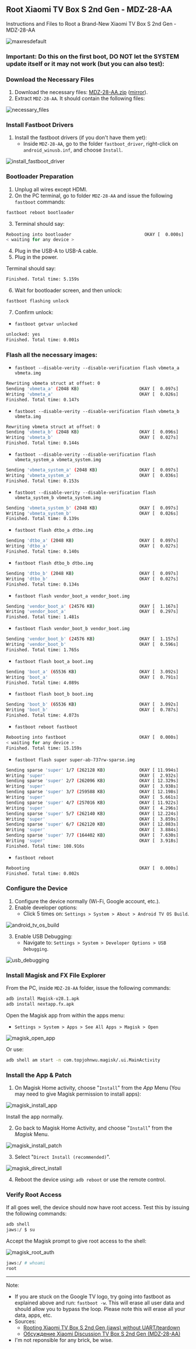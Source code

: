 ## Root Xiaomi TV Box S 2nd Gen - MDZ-28-AA
Instructions and Files to Root a Brand-New Xiaomi TV Box S 2nd Gen - MDZ-28-AA

![maxresdefault](https://github.com/user-attachments/assets/6eb5a8ba-3ce4-4565-b809-d74c8fbdabaa)

### Important: Do this on the first boot, DO NOT let the SYSTEM update itself or it may not work (but you can also test):

### Download the Necessary Files

1. Download the necessary files: [MDZ-28-AA.zip](https://www.mediafire.com/file/unpsu432truz652/MDZ-28-AA.zip/file)  ([mirror](https://11.to/MDZ-28-AA.zip)).
2. Extract `MDZ-28-AA`. It should contain the following files:

![necessary_files](https://github.com/user-attachments/assets/b3ceb176-90f5-4799-9955-17f93eceec1c)

### Install Fastboot Drivers

1. Install the fastboot drivers (if you don't have them yet):
   - Inside `MDZ-28-AA`, go to the folder `fastboot_driver`, right-click on `android_winusb.inf`, and choose `Install`.

![install_fastboot_driver](https://github.com/user-attachments/assets/5a326fbb-7d08-4e2c-b30b-383fc6e13f48)

### Bootloader Preparation

1. Unplug all wires except HDMI.
2. On the PC terminal, go to folder `MDZ-28-AA` and issue the following `fastboot` commands:

```bash
fastboot reboot bootloader
```

3. Terminal should say:

```bash
Rebooting into bootloader                            OKAY [  0.000s]
< waiting for any device >
```

4. Plug in the USB-A to USB-A cable.
5. Plug in the power.

Terminal should say:

```bash
Finished. Total time: 5.159s
```

6. Wait for bootloader screen, and then unlock:

```bash
fastboot flashing unlock
```

7. Confirm unlock:

 - `fastboot getvar unlocked`

```bash
unlocked: yes
Finished. Total time: 0.001s
```

### Flash all the necessary images:

 - `fastboot --disable-verity --disable-verification flash vbmeta_a vbmeta.img`

```bash
Rewriting vbmeta struct at offset: 0
Sending 'vbmeta_a' (2048 KB)                       OKAY [  0.097s]
Writing 'vbmeta_a'                                 OKAY [  0.026s]
Finished. Total time: 0.147s
```

 - `fastboot --disable-verity --disable-verification flash vbmeta_b vbmeta.img`

```bash
Rewriting vbmeta struct at offset: 0
Sending 'vbmeta_b' (2048 KB)                       OKAY [  0.096s]
Writing 'vbmeta_b'                                 OKAY [  0.027s]
Finished. Total time: 0.144s
```

 - `fastboot --disable-verity --disable-verification flash vbmeta_system_a vbmeta_system.img`

```bash
Sending 'vbmeta_system_a' (2048 KB)                OKAY [  0.097s]
Writing 'vbmeta_system_a'                          OKAY [  0.036s]
Finished. Total time: 0.153s
```

 - `fastboot --disable-verity --disable-verification flash vbmeta_system_b vbmeta_system.img`

```bash
Sending 'vbmeta_system_b' (2048 KB)                OKAY [  0.097s]
Writing 'vbmeta_system_b'                          OKAY [  0.026s]
Finished. Total time: 0.139s
```

 - `fastboot flash dtbo_a dtbo.img`

```bash
Sending 'dtbo_a' (2048 KB)                         OKAY [  0.097s]
Writing 'dtbo_a'                                   OKAY [  0.027s]
Finished. Total time: 0.140s
```

 - `fastboot flash dtbo_b dtbo.img`

```bash
Sending 'dtbo_b' (2048 KB)                         OKAY [  0.097s]
Writing 'dtbo_b'                                   OKAY [  0.027s]
Finished. Total time: 0.134s
```

 - `fastboot flash vendor_boot_a vendor_boot.img`

```bash
Sending 'vendor_boot_a' (24576 KB)                 OKAY [  1.167s]
Writing 'vendor_boot_a'                            OKAY [  0.297s]
Finished. Total time: 1.481s
```

 - `fastboot flash vendor_boot_b vendor_boot.img`

```bash
Sending 'vendor_boot_b' (24576 KB)                 OKAY [  1.157s]
Writing 'vendor_boot_b'                            OKAY [  0.596s]
Finished. Total time: 1.765s
```

 - `fastboot flash boot_a boot.img`

```bash
Sending 'boot_a' (65536 KB)                        OKAY [  3.092s]
Writing 'boot_a'                                   OKAY [  0.791s]
Finished. Total time: 4.089s
```

 - `fastboot flash boot_b boot.img`

```bash
Sending 'boot_b' (65536 KB)                        OKAY [  3.092s]
Writing 'boot_b'                                   OKAY [  0.787s]
Finished. Total time: 4.073s
```

 - `fastboot reboot fastboot`

```bash
Rebooting into fastboot                            OKAY [  0.000s]
< waiting for any device >
Finished. Total time: 15.159s
```

 - `fastboot flash super super-ab-737rw-sparse.img`

```bash
Sending sparse 'super' 1/7 (262128 KB)             OKAY [ 11.994s]
Writing 'super'                                    OKAY [  2.932s]
Sending sparse 'super' 2/7 (262096 KB)             OKAY [ 12.329s]
Writing 'super'                                    OKAY [  3.938s]
Sending sparse 'super' 3/7 (259588 KB)             OKAY [ 12.198s]
Writing 'super'                                    OKAY [  5.661s]
Sending sparse 'super' 4/7 (257016 KB)             OKAY [ 11.922s]
Writing 'super'                                    OKAY [  4.296s]
Sending sparse 'super' 5/7 (262140 KB)             OKAY [ 12.224s]
Writing 'super'                                    OKAY [  3.859s]
Sending sparse 'super' 6/7 (262120 KB)             OKAY [ 12.083s]
Writing 'super'                                    OKAY [  3.884s]
Sending sparse 'super' 7/7 (164402 KB)             OKAY [  7.630s]
Writing 'super'                                    OKAY [  3.918s]
Finished. Total time: 108.916s
```

 - `fastboot reboot`

```bash
Rebooting                                          OKAY [  0.000s]
Finished. Total time: 0.002s
```

### Configure the Device

1. Configure the device normally (Wi-Fi, Google account, etc.).
2. Enable developer options:
   - Click 5 times on: `Settings > System > About > Android TV OS Build`.

![android_tv_os_build](https://github.com/user-attachments/assets/292d7cfc-b804-40e5-b0d3-0dc4e1debc76)

3. Enable USB Debugging:
   - Navigate to: `Settings > System > Developer Options > USB Debugging`.

![usb_debugging](https://github.com/user-attachments/assets/71ce37d1-6eb2-44a1-89e9-fd401948271a)


### Install Magisk and FX File Explorer

From the PC, inside `MDZ-28-AA` folder, issue the following commands:

```bash
adb install Magisk-v28.1.apk
adb install nextapp.fx.apk
```

Open the Magisk app from within the apps menu:
- `Settings > System > Apps > See All Apps > Magisk > Open`

![magisk_open_app](https://github.com/user-attachments/assets/af1d3c87-d1a1-4be9-9d86-e43c221c4a40)


Or use:

```bash
adb shell am start -n com.topjohnwu.magisk/.ui.MainActivity
```

### Install the App & Patch

1. On Magisk Home activity, choose "`Install`" from the *App* Menu (You may need to give Magisk permission to install apps):

![magisk_install_app](https://github.com/user-attachments/assets/681d93b1-ad8d-4c7e-bae0-b254d5c275a7)

Install the app normally.

2. Go back to Magisk Home Activity, and choose "`Install`" from the *Magisk* Menu.

![magisk_install_patch](https://github.com/user-attachments/assets/46280b19-329a-4014-aa44-3e63b98b7454)

3. Select "`Direct Install (recommended)`".

![magisk_direct_install](https://github.com/user-attachments/assets/b75461e6-3936-4359-9c84-30154b196153)

4. Reboot the device using: `adb reboot` or use the remote control.

### Verify Root Access

If all goes well, the device should now have root access. Test this by issuing the following commands:

```bash
adb shell
jaws:/ $ su
```

Accept the Magisk prompt to give root access to the shell:

![magisk_root_auth](https://github.com/user-attachments/assets/f82fa546-70f6-4fe1-8027-f09a812a3456)

```bash
jaws:/ # whoami
root
```

----

Note:

 - If you are stuck on the Google TV logo, try going into fastboot as explained above and run: `fastboot -w`. This will erase all user data and should allow you to bypass the loop. Please note this will erase all your data, apps, etc.
 - Sources:
   - [Rooting Xiaomi TV Box S 2nd Gen (jaws) without UART/teardown](https://gist.github.com/supechicken/3c8378be3469bc2f82b7b319f202ed82)
   - [Обсуждение Xiaomi Discussion TV Box S 2nd Gen (MDZ-28-AA)](https://4pda.to/forum/index.php?showtopic=1068290)
 - I'm not reponsible for any brick, be wise.
